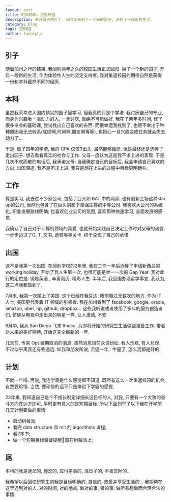 ```yaml
---
layout: post
title: 时隔两年，重返校园
description: 离开园子两年了, 如今又来到了一个新的园子, 开启了一段新的生活.
category: blog
tags: [随笔]
author: taoalpha
---
```


## 引子

随着加州之行的结束, 我阔别两年之久的校园生活正式回归. 换了一个新的园子, 开启一段新的生活, 作为体验性人生的坚定支持者, 我对重返校园的期待自然是获得一份和本科截然不同的经历.

## 本科

虽然我荣幸进入国内顶尖的园子里学习, 但我真的只是个学渣. 我讨厌自己的专业, 而身为兴趣唯一驱动力的人, 一旦讨厌, 就绝不可能做好. 我花了两年多时间, 修了很多专业的基础课, 尝试找出自己喜欢的东西. 而很幸运我找到了, 也很不幸出于种种原因我无法转系(成绩啊,时间啊,朋友啊等等), 也担心一旦兴趣变成任务就会失去动力了...

于是, 做了四年的学渣, 我的 GPA 仅仅3出头, 虽然能够推研, 但是最终还是选择了走出园子. 想去看看真实的社会与工作. 父母一度认为这是我不求上进的表现. 于是几次不欢而散的电话后, 我承诺父母: 当我确定自己的目标后, 我会申请自己喜欢的方向, 出国深造. 我不是不求上进, 我只是想在上进的过程中目标更明确些.

## 工作

算是实习, 我去过不少家公司, 包括了巨头如 BAT 中的两家, 也有创新工场这种star up的公司, 当然也包含了在巨头阴影下坚强生存的中等公司. 我喜欢大公司的系统化, 职业发展路线明确; 也喜欢创业公司的氛围, 喜欢那种快速学习, 全面发展的感觉.

我确认了自己对于计算机领域的真爱, 也就开始实践自己决定工作时对父母的诺言. 一步步迈过了G, T, 文书, 选校等等关卡. 终于兑现了自己的承诺.

## 出国

这不是我第一次出国. 在阔别学校的2年里, 我在工作一年后选择了申请新西兰的 working holiday, 开始了我人生第一次, 也很可能是唯一一次的 Gap Year. 我对此行的定位是: 锻炼英语 , 丰富阅历, 精彩人生. 半年后, 我回国办理留学事宜, 我认为, 这三点我都做到了.

7月末, 我第一次踏上了美国. 这个已经在我耳边, 眼前飘过无数次的地方. 作为 IT 人士, 美国更代表着 IT 领域的引领者. 我在加州看到了 facebook, google, oracle, amazon, uber, hp, github, dropbox... 这些我听说或者使用了多年的服务创造者们, 仿佛从电视中走出来的明星一样, 让人激动, 不安.

8月中, 我从 San Diego 飞来 Ithaca. 为即将开始的研究生生活做些准备工作. 带着对未来的美好期待, 开始这完全崭新的一年.

几天前, 传来 Opt 延期取消的消息. 虽然消息目前众说纷纭. 有人乐观, 有人悲观. 不过似乎离我还有些遥远. 如我和朋友所说, 苦逼一年,. 牛逼了, 怎么混都是好的.

## 计划

不就一年吗. 再说, 我连学霸是什么感觉都不知道, 既然有这么一次重返校园的机会, 自然要珍惜. 当然, 要珍惜的远不只是体验下学霸的感觉.

23年来, 我知道自己是个不擅长制定详细长远目标的人, 对我, 只要有一个大致的奋斗方向在远方即可, 平时更有意义的是短期目标. 所以下面列举了以下我在开学前几天计划要做的事情:

- 启动树莓派;
- 看完 data structure 和 mit 的 algorithms 课程;
- 看2本书;
- 做一个短期目标监督提醒器在树莓派上;

## 尾

本科的我是迷茫的, 惶恐的, 应付差事的, 混日子的, 不善交际的...

我希望以后回忆研究生的我是目标明确的, 自信的, 热爱并享受生活的... 我期待在这里遇到对的人, 对的时间, 对的地点, 做对的事, 错的事, 做所有想做而合理合法的事情.
